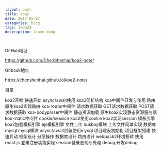 ```yaml
---
layout: post
title: koa2
date: 2017-05-07
categories: blog
tags: [koa2]
description: learn demp

---
```


GitHub地址

https://github.com/ChenShenhai/koa2-note/

Gitbook地址

https://chenshenhai.github.io/koa2-note/

目录

koa2开始
快速开始
async/await使用
koa2简析结构
koa中间件开发与使用
路由
原生koa2实现路由
koa-router中间件
请求数据获取
GET请求数据获取
POST请求数据获取
koa-bodyparser中间件
静态资源加载
原生koa2实现静态资源服务器
koa-static中间件
cookie/session
koa2使用cookie
koa2实现session
模板引擎
koa2加载模板引擎
ejs模板引擎
文件上传
busboy模块
上传文件简单实现
数据库mysql
mysql模块
async/await封装使用mysql
项目建表初始化
项目框架搭建
快速启动
框架设计
分层操作
数据库设计
路由设计
webpack2环境搭建
使用react.js
登录注册功能实现
session登录态判断处理
debug
开发debug

